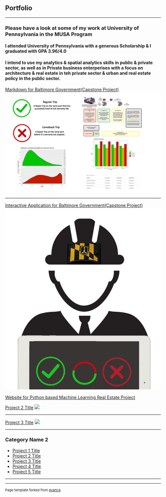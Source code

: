 ## Portfolio

---

### Please have a look at some of my work at University of Pennsylvania in the MUSA Program 
#### I attended University of Pennsylvania with a generous Scholarship & I graduated with GPA 3.96/4.0 
#### I intend to use my analytics & spatial analytics skills in public & private sector, as well as in Private business enterperises with a focus on architecture & real estate in teh private sector & urban and real estate policy in the public sector.


[Markdown for Baltimore Government(Capstone Project)](https://akshaypracticum.github.io/markdownbalt/)
<img src="images/AA111.png?raw=true"/>

---
[Interactive Application for Baltimore Government(Capstone Project)](https://akshaypracticum.github.io/practicum.github.io/)
<img src="images/baltimoreicon.jpg?raw=true"/>

[Website for Python based Machine Learning Real Estate Project](https://akshaynagar26.github.io/Submission620_Akshay_Nagar/)


[Project 2 Title](/pdf/sample_presentation.pdf)
<img src="images/ML.jpg?raw=true"/>

---
[Project 3 Title](http://example.com/)
<img src="images/dummy_thumbnail.jpg?raw=true"/>

---

### Category Name 2

- [Project 1 Title](https://akshaypracticum.github.io/markdownbalt/)
- [Project 2 Title](https://akshaypracticum.github.io/practicum.github.io/)
- [Project 3 Title](http://example.com/)
- [Project 4 Title](http://example.com/)
- [Project 5 Title](http://example.com/)

---




---
<p style="font-size:11px">Page template forked from <a href="https://github.com/evanca/quick-portfolio">evanca</a></p>
<!-- Remove above link if you don't want to attibute -->
